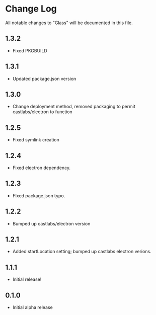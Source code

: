 # Change Log

All notable changes to "Glass" will be documented in this file.

## 1.3.2

- Fixed PKGBUILD

## 1.3.1

- Updated package.json version

## 1.3.0

- Change deployment method, removed packaging to permit castlabs/electron to function

## 1.2.5

- Fixed symlink creation

## 1.2.4

- Fixed electron dependency.

## 1.2.3

- FIxed package.json typo.

## 1.2.2

- Bumped up castlabs/electron version

## 1.2.1

- Added startLocation setting; bumped up castlabs electron verions.

## 1.1.1

- Initial release!

## 0.1.0

- Initial alpha release
